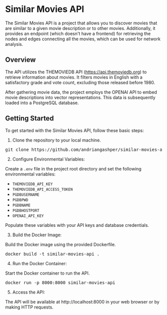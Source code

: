 # Similar Movies API

The Similar Movies API is a project that allows you to discover movies that are similar to a given movie description or to other movies. Additionally, it provides an endpoint (which doesn't have a frontend) for retrieving the nodes and edges connecting all the movies, which can be used for network analysis.

## Overview

The API utilizes the THEMOVIEDB API (https://api.themoviedb.org) to retrieve information about movies. It filters movies in English with a satisfactory grade and vote count, excluding those released before 1980.

After gathering movie data, the project employs the OPENAI API to embed movie descriptions into vector representations. This data is subsequently loaded into a PostgreSQL database.

## Getting Started

To get started with the Similar Movies API, follow these basic steps:

1. Clone the repository to your local machine.
<pre>
git clone https://github.com/andriangashper/similar-movies-api.git
</pre>

2. Configure Environmental Variables:

Create a `.env` file in the project root directory and set the following environmental variables:

- `THEMOVIEDB_API_KEY`
- `THEMOVIEDB_API_ACCESS_TOKEN`
- `PGDBUSERNAME`
- `PGDBPWD`
- `PGDBNAME`
- `PGDBHOSTPORT`
- `OPENAI_API_KEY`

Populate these variables with your API keys and database credentials.

3. Build the Docker Image:

Build the Docker image using the provided Dockerfile.
<pre>
docker build -t similar-movies-api .
</pre>

4. Run the Docker Container:

Start the Docker container to run the API.
<pre>
docker run -p 8000:8000 similar-movies-api
</pre>

5. Access the API:

The API will be available at http://localhost:8000 in your web browser or by making HTTP requests.